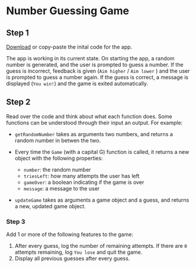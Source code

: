 # Number Guessing Game

## Step 1

[Download](guess_the_number_scaffold.js) or copy-paste the inital code for the app.

The app is working in its current state. On starting the app, a random number is generated, and the user is prompted to guess a number. If the guess is incorrect, feedback is given (`Aim higher` / `Aim lower` ) and the user is prompted to guess a number again. If the guess is correct, a message is displayed (`You win!`) and the game is exited automatically.

## Step 2

Read over the code and think about what each function does. Some functions can be understood through their input an output. For example:
* `getRandomNumber` takes as arguments two numbers, and returns a random number in betwen the two.
* Every time the `Game` (with a capital G) function is called, it returns a new object with the following properties:

  * `number`: the random number
  * `triesLeft`: how many attempts the user has left
  * `gameOver`: a boolean indicating if the game is over
  * `message`: a message to the user

* `updateGame` takes as arguments
a game object and a guess, and returns a new, updated game object.

### Step 3

Add 1 or more of the following features to the game:

1. After every guess, log the number of remaining attempts. If there are `0` attempts remaining, log `You lose` and quit the game.
2. Display all previous guesses after every guess.